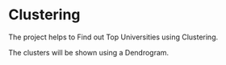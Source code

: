 # Clustering
The project helps to Find out Top Universities using Clustering.

The clusters will be shown using a Dendrogram.
